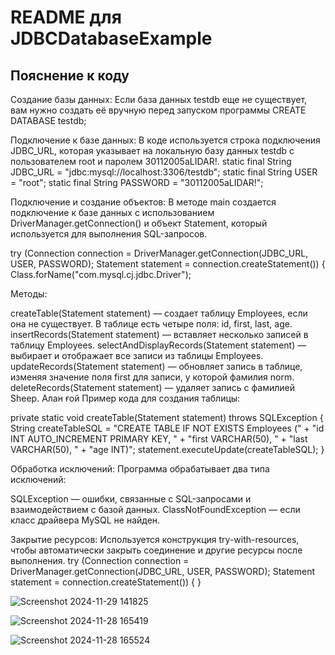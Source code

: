 # README для JDBCDatabaseExample


## Пояснение к коду
Создание базы данных: Если база данных testdb еще не существует, вам нужно создать её вручную перед запуском программы
CREATE DATABASE testdb;

Подключение к базе данных: В коде используется строка подключения JDBC_URL, которая указывает на локальную базу данных testdb с пользователем root и паролем 30112005aLIDAR!.
static final String JDBC_URL = "jdbc:mysql://localhost:3306/testdb";
static final String USER = "root";
static final String PASSWORD = "30112005aLIDAR!";

Подключение и создание объектов: В методе main создается подключение к базе данных с использованием DriverManager.getConnection() и объект Statement, который используется для выполнения SQL-запросов.

try (Connection connection = DriverManager.getConnection(JDBC_URL, USER, PASSWORD);
     Statement statement = connection.createStatement()) {
    Class.forName("com.mysql.cj.jdbc.Driver");

Методы:

createTable(Statement statement) — создает таблицу Employees, если она не существует. В таблице есть четыре поля: id, first, last, age.
insertRecords(Statement statement) — вставляет несколько записей в таблицу Employees.
selectAndDisplayRecords(Statement statement) — выбирает и отображает все записи из таблицы Employees.
updateRecords(Statement statement) — обновляет запись в таблице, изменяя значение поля first для записи, у которой фамилия norm.
deleteRecords(Statement statement) — удаляет запись с фамилией Sheep. Алан ғой
Пример кода для создания таблицы:

private static void createTable(Statement statement) throws SQLException {
    String createTableSQL = "CREATE TABLE IF NOT EXISTS Employees (" +
                            "id INT AUTO_INCREMENT PRIMARY KEY, " +
                            "first VARCHAR(50), " +
                            "last VARCHAR(50), " +
                            "age INT)";
    statement.executeUpdate(createTableSQL);
}

Обработка исключений: Программа обрабатывает два типа исключений:

SQLException — ошибки, связанные с SQL-запросами и взаимодействием с базой данных.
ClassNotFoundException — если класс драйвера MySQL не найден.


Закрытие ресурсов: Используется конструкция try-with-resources, чтобы автоматически закрыть соединение и другие ресурсы после выполнения.
try (Connection connection = DriverManager.getConnection(JDBC_URL, USER, PASSWORD);
     Statement statement = connection.createStatement()) {
}

![Screenshot 2024-11-29 141825](https://github.com/user-attachments/assets/529d55ae-0d05-4a8f-8122-f3bc81db2bd0)


![Screenshot 2024-11-28 165419](https://github.com/user-attachments/assets/a5235a0c-ffb0-4450-b9fd-b79639610631)

![Screenshot 2024-11-28 165524](https://github.com/user-attachments/assets/b8f21716-2e53-4342-8769-5fdebc91495c)

